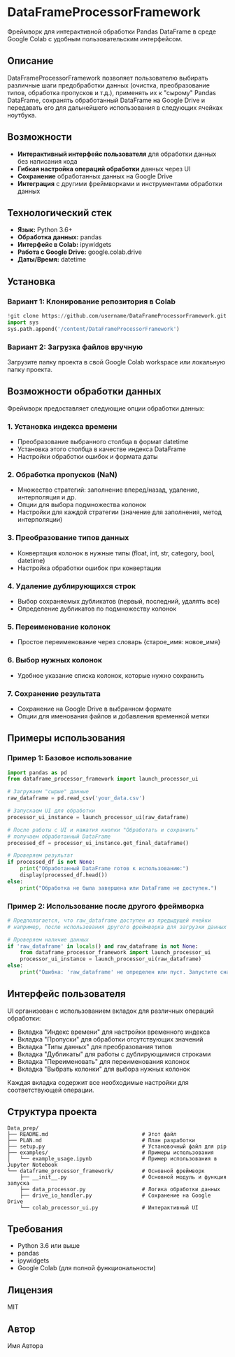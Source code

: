 # DataFrameProcessorFramework

Фреймворк для интерактивной обработки Pandas DataFrame в среде Google Colab с удобным пользовательским интерфейсом.

## Описание

DataFrameProcessorFramework позволяет пользователю выбирать различные шаги предобработки данных (очистка, преобразование типов, обработка пропусков и т.д.), применять их к "сырому" Pandas DataFrame, сохранять обработанный DataFrame на Google Drive и передавать его для дальнейшего использования в следующих ячейках ноутбука.

## Возможности

- **Интерактивный интерфейс пользователя** для обработки данных без написания кода
- **Гибкая настройка операций обработки** данных через UI
- **Сохранение** обработанных данных на Google Drive
- **Интеграция** с другими фреймворками и инструментами обработки данных

## Технологический стек

* **Язык:** Python 3.6+
* **Обработка данных:** pandas
* **Интерфейс в Colab:** ipywidgets
* **Работа с Google Drive:** google.colab.drive
* **Даты/Время:** datetime

## Установка

### Вариант 1: Клонирование репозитория в Colab

```python
!git clone https://github.com/username/DataFrameProcessorFramework.git
import sys
sys.path.append('/content/DataFrameProcessorFramework')
```

### Вариант 2: Загрузка файлов вручную

Загрузите папку проекта в свой Google Colab workspace или локальную папку проекта.

## Возможности обработки данных

Фреймворк предоставляет следующие опции обработки данных:

### 1. Установка индекса времени
   - Преобразование выбранного столбца в формат datetime
   - Установка этого столбца в качестве индекса DataFrame
   - Настройки обработки ошибок и формата даты

### 2. Обработка пропусков (NaN)
   - Множество стратегий: заполнение вперед/назад, удаление, интерполяция и др.
   - Опции для выбора подмножества колонок
   - Настройки для каждой стратегии (значение для заполнения, метод интерполяции)

### 3. Преобразование типов данных
   - Конвертация колонок в нужные типы (float, int, str, category, bool, datetime)
   - Настройка обработки ошибок при конвертации

### 4. Удаление дублирующихся строк
   - Выбор сохраняемых дубликатов (первый, последний, удалять все)
   - Определение дубликатов по подмножеству колонок

### 5. Переименование колонок
   - Простое переименование через словарь {старое_имя: новое_имя}

### 6. Выбор нужных колонок
   - Удобное указание списка колонок, которые нужно сохранить

### 7. Сохранение результата
   - Сохранение на Google Drive в выбранном формате
   - Опции для именования файлов и добавления временной метки

## Примеры использования

### Пример 1: Базовое использование

```python
import pandas as pd
from dataframe_processor_framework import launch_processor_ui

# Загружаем "сырые" данные
raw_dataframe = pd.read_csv('your_data.csv')

# Запускаем UI для обработки
processor_ui_instance = launch_processor_ui(raw_dataframe)

# После работы с UI и нажатия кнопки "Обработать и сохранить"
# получаем обработанный DataFrame
processed_df = processor_ui_instance.get_final_dataframe()

# Проверяем результат
if processed_df is not None:
    print("Обработанный DataFrame готов к использованию:")
    display(processed_df.head())
else:
    print("Обработка не была завершена или DataFrame не доступен.")
```

### Пример 2: Использование после другого фреймворка

```python
# Предполагается, что raw_dataframe доступен из предыдущей ячейки
# например, после использования другого фреймворка для загрузки данных

# Проверяем наличие данных
if 'raw_dataframe' in locals() and raw_dataframe is not None:
    from dataframe_processor_framework import launch_processor_ui
    processor_ui_instance = launch_processor_ui(raw_dataframe)
else:
    print("Ошибка: 'raw_dataframe' не определен или пуст. Запустите сначала ячейку с загрузкой данных.")
```

## Интерфейс пользователя

UI организован с использованием вкладок для различных операций обработки:
- Вкладка "Индекс времени" для настройки временного индекса
- Вкладка "Пропуски" для обработки отсутствующих значений
- Вкладка "Типы данных" для преобразования типов
- Вкладка "Дубликаты" для работы с дублирующимися строками
- Вкладка "Переименовать" для переименования колонок
- Вкладка "Выбрать колонки" для выбора нужных колонок

Каждая вкладка содержит все необходимые настройки для соответствующей операции.

## Структура проекта

```
Data_prep/
├── README.md                              # Этот файл
├── PLAN.md                                # План разработки
├── setup.py                               # Установочный файл для pip
├── examples/                              # Примеры использования
│   └── example_usage.ipynb                # Пример использования в Jupyter Notebook
└── dataframe_processor_framework/         # Основной фреймворк
    ├── __init__.py                        # Основной модуль и функция запуска
    ├── data_processor.py                  # Логика обработки данных
    ├── drive_io_handler.py                # Сохранение на Google Drive
    └── colab_processor_ui.py              # Интерактивный UI
```

## Требования

* Python 3.6 или выше
* pandas
* ipywidgets
* Google Colab (для полной функциональности)

## Лицензия

MIT

## Автор

Имя Автора